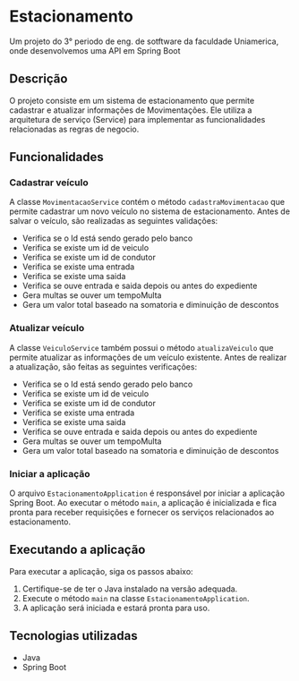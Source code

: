 # Estacionamento

Um projeto do 3° periodo de eng. de sotftware da faculdade Uniamerica, onde desenvolvemos uma API em Spring Boot
## Descrição

O projeto consiste em um sistema de estacionamento que permite cadastrar e atualizar informações de Movimentações. Ele utiliza a arquitetura de serviço (Service) para implementar as funcionalidades relacionadas as regras de negocio.

## Funcionalidades

### Cadastrar veículo

A classe `MovimentacaoService` contém o método `cadastraMovimentacao` que permite cadastrar um novo veículo no sistema de estacionamento. Antes de salvar o veículo, são realizadas as seguintes validações:

- Verifica se o Id está sendo gerado pelo banco
- Verifica se existe um id de veiculo
- Verifica se existe um id de condutor
- Verifica se existe uma entrada
- Verifica se existe uma saida
- Verifica se ouve entrada e saida depois ou antes do expediente
- Gera multas se ouver um tempoMulta
- Gera um valor total baseado na somatoria e diminuição de descontos

### Atualizar veículo

A classe `VeiculoService` também possui o método `atualizaVeiculo` que permite atualizar as informações de um veículo existente. Antes de realizar a atualização, são feitas as seguintes verificações:

- Verifica se o Id está sendo gerado pelo banco
- Verifica se existe um id de veiculo
- Verifica se existe um id de condutor
- Verifica se existe uma entrada
- Verifica se existe uma saida
- Verifica se ouve entrada e saida depois ou antes do expediente
- Gera multas se ouver um tempoMulta
- Gera um valor total baseado na somatoria e diminuição de descontos

### Iniciar a aplicação

O arquivo `EstacionamentoApplication` é responsável por iniciar a aplicação Spring Boot. Ao executar o método `main`, a aplicação é inicializada e fica pronta para receber requisições e fornecer os serviços relacionados ao estacionamento.

## Executando a aplicação

Para executar a aplicação, siga os passos abaixo:

1. Certifique-se de ter o Java instalado na versão adequada.
2. Execute o método `main` na classe `EstacionamentoApplication`.
3. A aplicação será iniciada e estará pronta para uso.

## Tecnologias utilizadas

- Java
- Spring Boot
